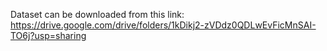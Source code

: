Dataset can be downloaded from this link: https://drive.google.com/drive/folders/1kDikj2-zVDdz0QDLwEvFicMnSAI-TO6j?usp=sharing
